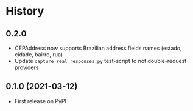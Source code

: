 # History

## 0.2.0
 - CEPAddress now supports Brazilian address fields names (estado, cidade, bairro, rua)
 - Update `capture_real_responses.py` test-script to not double-request providers

## 0.1.0 (2021-03-12)
 - First release on PyPI
